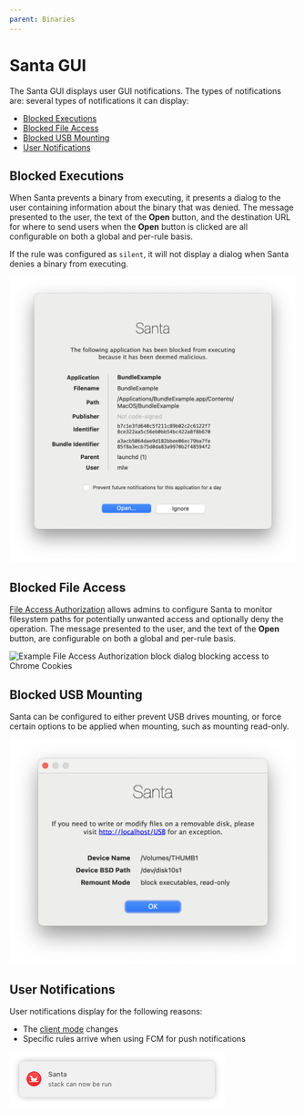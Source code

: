 ```yaml
---
parent: Binaries
---
```


# Santa GUI

The Santa GUI displays user GUI notifications. The types of notifications are:
several types of notifications it can display:

- [Blocked Executions](#blocked-executions)
- [Blocked File Access](#blocked-file-access)
- [Blocked USB Mounting](#blocked-usb-mounting)
- [User Notifications](#user-notifications)

## Blocked Executions

When Santa prevents a binary from executing, it presents a dialog to the user
containing information about the binary that was denied. The message presented
to the user, the text of the **Open** button, and the destination URL for where
to send users when the **Open** button is clicked are all configurable on both a
global and per-rule basis.

If the rule was configured as `silent`, it will not display a dialog when Santa denies a binary from executing.

![Example blocked execution dialog](blocked_execution.png)

## Blocked File Access

[File Access Authorization](https://santa.dev/deployment/file-access-auth.html)
allows admins to configure Santa to monitor filesystem paths for potentially
unwanted access and optionally deny the operation. The message presented to the
user, and the text of the **Open** button, are configurable on both a global and
per-rule basis.

![Example File Access Authorization block dialog blocking access to Chrome
Cookies](blocked_faa.png)

## Blocked USB Mounting

Santa can be configured to either prevent USB drives mounting, or force certain
options to be applied when mounting, such as mounting read-only.

![USB mount with forced flags](mount_forced_flags.png)

## User Notifications

User notifications display for the following reasons:

*   The [client mode](https://santa.dev/concepts/mode.html) changes
*   Specific rules arrive when using FCM for push notifications

![Notification](push.png)
